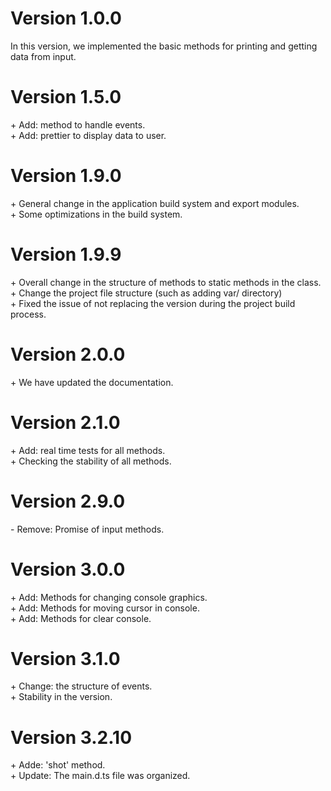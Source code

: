 
# Version 1.0.0
In this version, we implemented the basic methods for printing and getting data from input.

# Version 1.5.0
\+ Add: method to handle events.<br />
\+ Add: prettier to display data to user.<br />

# Version 1.9.0
\+ General change in the application build system and export modules.<br />
\+ Some optimizations in the build system.<br />

# Version 1.9.9
\+ Overall change in the structure of methods to static methods in the class.<br />
\+ Change the project file structure (such as adding var/ directory)<br />
\+ Fixed the issue of not replacing the version during the project build process.<br />

# Version 2.0.0
\+ We have updated the documentation.<br />

# Version 2.1.0
\+ Add: real time tests for all methods.<br />
\+ Checking the stability of all methods.<br />

# Version 2.9.0
\- Remove: Promise of input methods.<br />

# Version 3.0.0
\+ Add: Methods for changing console graphics.<br />
\+ Add: Methods for moving cursor in console.<br />
\+ Add: Methods for clear console.<br />

# Version 3.1.0
\+ Change: the structure of events.<br />
\+ Stability in the version.<br />

# Version 3.2.10
\+ Adde: 'shot' method.<br />
\+ Update: The main.d.ts file was organized.<br />
